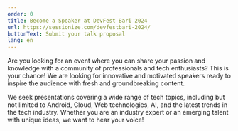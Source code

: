 ```yaml
---
order: 0
title: Become a Speaker at DevFest Bari 2024
url: https://sessionize.com/devfestbari-2024/
buttonText: Submit your talk proposal
lang: en
---
```

Are you looking for an event where you can share your passion and knowledge with a community of professionals and tech enthusiasts? This is your chance! We are looking for innovative and motivated speakers ready to inspire the audience with fresh and groundbreaking content.

We seek presentations covering a wide range of tech topics, including but not limited to Android, Cloud, Web technologies, AI, and the latest trends in the tech industry. Whether you are an industry expert or an emerging talent with unique ideas, we want to hear your voice!
